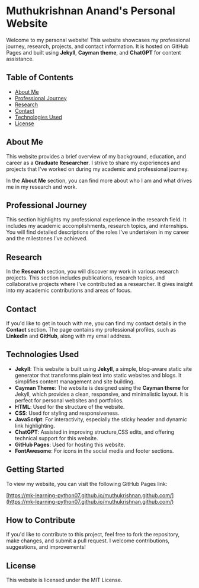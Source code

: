 # Muthukrishnan Anand's Personal Website

Welcome to my personal website! This website showcases my professional journey, research, projects, and contact information. It is hosted on GitHub Pages and built using **Jekyll**, **Cayman theme**, and **ChatGPT** for content assistance.

## Table of Contents

- [About Me](#about-me)
- [Professional Journey](#professional-journey)
- [Research](#research)
- [Contact](#contact)
- [Technologies Used](#technologies-used)
- [License](#license)

## About Me

This website provides a brief overview of my background, education, and career as a **Graduate Researcher**. I strive to share my experiences and projects that I've worked on during my academic and professional journey.

In the **About Me** section, you can find more about who I am and what drives me in my research and work.

## Professional Journey

This section highlights my professional experience in the research field. It includes my academic accomplishments, research topics, and internships. You will find detailed descriptions of the roles I've undertaken in my career and the milestones I’ve achieved.

## Research

In the **Research** section, you will discover my work in various research projects. This section includes publications, research topics, and collaborative projects where I've contributed as a researcher. It gives insight into my academic contributions and areas of focus.

## Contact

If you'd like to get in touch with me, you can find my contact details in the **Contact** section. The page contains my professional profiles, such as **LinkedIn** and **GitHub**, along with my email address.

## Technologies Used

- **Jekyll**: This website is built using **Jekyll**, a simple, blog-aware static site generator that transforms plain text into static websites and blogs. It simplifies content management and site building.
- **Cayman Theme**: The website is designed using the **Cayman theme** for Jekyll, which provides a clean, responsive, and minimalistic layout. It is perfect for personal websites and portfolios.
- **HTML**: Used for the structure of the website.
- **CSS**: Used for styling and responsiveness.
- **JavaScript**: For interactivity, especially the sticky header and dynamic link highlighting.
- **ChatGPT**: Assisted in improving structure,CSS edits, and offering technical support for this website.
- **GitHub Pages**: Used for hosting this website.
- **FontAwesome**: For icons in the social media and footer sections.

## Getting Started

To view my website, you can visit the following GitHub Pages link:

[https://mk-learning-python07.github.io/muthukrishnan.github.com/](https://mk-learning-python07.github.io/muthukrishnan.github.com/)

## How to Contribute

If you'd like to contribute to this project, feel free to fork the repository, make changes, and submit a pull request. I welcome contributions, suggestions, and improvements!

## License

This website is licensed under the MIT License.
